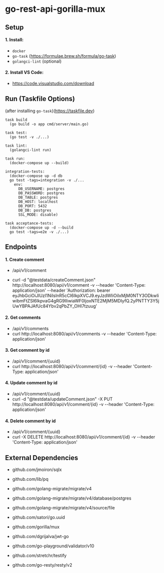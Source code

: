 # go-rest-api-gorilla-mux

## Setup

#### 1. Install:
   - ```docker```
   - ```go-task``` (https://formulae.brew.sh/formula/go-task)
   - ```golangci-lint``` (optional)
#### 2. Install VS Code:
   - https://code.visualstudio.com/download


## Run (Taskfile Options)
(after installing ```go-task```)(https://taskfile.dev)
```
task build
  (go build -o app cmd/server/main.go)

task test:
  (go test -v ./...)

task lint:
  (golangci-lint run)

task run:
  (docker-compose up --build)
      
integration-tests:
  (docker-compose up -d db
  go test -tags=integration -v ./...
    env:
      DB_USERNAME: postgres
      DB_PASSWORD: postgres
      DB_TABLE: postgres
      DB_HOST: localhost
      DB_PORT: 5432
      DB_DB: postgres
      SSL_MODE: disable)

task acceptance-tests:
  (docker-compose up -d --build
  go test -tags=e2e -v ./...)
```

## Endpoints

#### 1. Create comment
- /api/v1/comment

- curl -d "@testdata/createComment.json" http://localhost:8080/api/v1/comment -v --header 'Content-Type: application/json' --header 'Authorization: bearer eyJhbGciOiJIUzI1NiIsInR5cCI6IkpXVCJ9.eyJzdWIiOiIxMjM0NTY3ODkwIiwibmFtZSI6IkpvaG4gRG9lIiwiaWF0IjoxNTE2MjM5MDIyfQ.2yPNTTY3Y5jUwYBPAJAfUc84Ybv2qPbZY_OHI7tzuug'

#### 2. Get comments
- /api/v1/comments
- curl http://localhost:8080/api/v1/comments -v --header 'Content-Type: application/json'

#### 3. Get comment by id
- /api/v1/comment/{uuid}
- curl http://localhost:8080/api/v1/comment/{id} -v --header 'Content-Type: application/json'

#### 4. Update comment by id
- /api/v1/comment/{uuid}
- curl -d "@testdata/updateComment.json" -X PUT http://localhost:8080/api/v1/comment/{id} -v --header 'Content-Type: application/json'

#### 4. Delete comment by id
- /api/v1/comment/{uuid}
- curl -X DELETE http://localhost:8080/api/v1/comment/{id} -v --header 'Content-Type: application/json'


## External Dependencies
   - github.com/jmoiron/sqlx
   - github.com/lib/pq

   - github.com/golang-migrate/migrate/v4
   - github.com/golang-migrate/migrate/v4/database/postgres
   - github.com/golang-migrate/migrate/v4/source/file

   - github.com/satori/go.uuid

   - github.com/gorilla/mux

   - github.com/dgrijalva/jwt-go
   - github.com/go-playground/validator/v10

   - github.com/stretchr/testify
   - github.com/go-resty/resty/v2
